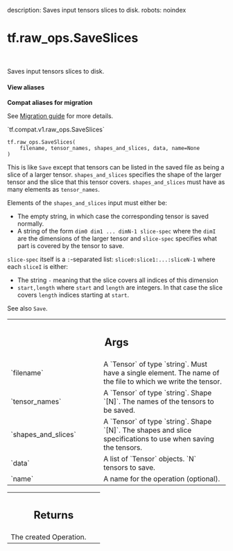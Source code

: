 description: Saves input tensors slices to disk.
robots: noindex

# tf.raw_ops.SaveSlices

<!-- Insert buttons and diff -->

<table class="tfo-notebook-buttons tfo-api nocontent" align="left">

</table>



Saves input tensors slices to disk.


<section class="expandable">
  <h4 class="showalways">View aliases</h4>
  <p>
<b>Compat aliases for migration</b>
<p>See
<a href="https://www.tensorflow.org/guide/migrate">Migration guide</a> for
more details.</p>
<p>`tf.compat.v1.raw_ops.SaveSlices`</p>
</p>
</section>

<pre class="devsite-click-to-copy prettyprint lang-py tfo-signature-link">
<code>tf.raw_ops.SaveSlices(
    filename, tensor_names, shapes_and_slices, data, name=None
)
</code></pre>



<!-- Placeholder for "Used in" -->

This is like `Save` except that tensors can be listed in the saved file as being
a slice of a larger tensor.  `shapes_and_slices` specifies the shape of the
larger tensor and the slice that this tensor covers. `shapes_and_slices` must
have as many elements as `tensor_names`.

Elements of the `shapes_and_slices` input must either be:

*  The empty string, in which case the corresponding tensor is
   saved normally.
*  A string of the form `dim0 dim1 ... dimN-1 slice-spec` where the
   `dimI` are the dimensions of the larger tensor and `slice-spec`
   specifies what part is covered by the tensor to save.

`slice-spec` itself is a `:`-separated list: `slice0:slice1:...:sliceN-1`
where each `sliceI` is either:

*  The string `-` meaning that the slice covers all indices of this dimension
*  `start,length` where `start` and `length` are integers.  In that
   case the slice covers `length` indices starting at `start`.

See also `Save`.

<!-- Tabular view -->
 <table class="responsive fixed orange">
<colgroup><col width="214px"><col></colgroup>
<tr><th colspan="2"><h2 class="add-link">Args</h2></th></tr>

<tr>
<td>
`filename`<a id="filename"></a>
</td>
<td>
A `Tensor` of type `string`.
Must have a single element. The name of the file to which we write the
tensor.
</td>
</tr><tr>
<td>
`tensor_names`<a id="tensor_names"></a>
</td>
<td>
A `Tensor` of type `string`.
Shape `[N]`. The names of the tensors to be saved.
</td>
</tr><tr>
<td>
`shapes_and_slices`<a id="shapes_and_slices"></a>
</td>
<td>
A `Tensor` of type `string`.
Shape `[N]`.  The shapes and slice specifications to use when
saving the tensors.
</td>
</tr><tr>
<td>
`data`<a id="data"></a>
</td>
<td>
A list of `Tensor` objects. `N` tensors to save.
</td>
</tr><tr>
<td>
`name`<a id="name"></a>
</td>
<td>
A name for the operation (optional).
</td>
</tr>
</table>



<!-- Tabular view -->
 <table class="responsive fixed orange">
<colgroup><col width="214px"><col></colgroup>
<tr><th colspan="2"><h2 class="add-link">Returns</h2></th></tr>
<tr class="alt">
<td colspan="2">
The created Operation.
</td>
</tr>

</table>


